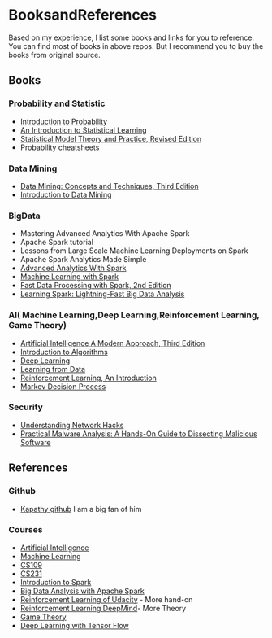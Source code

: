 # BooksandReferences
Based on my experience, I list some books and links for you to reference. You can find most of books in above repos. But I recommend you to buy the books from original source.
## Books
### Probability and Statistic
- [Introduction to Probability](https://www.amazon.com/gp/product/1466575573/ref=as_li_tl?ie=UTF8&camp=1789&creative=390957&creativeASIN=1466575573&linkCode=as2)
- [An Introduction to Statistical Learning](http://www-bcf.usc.edu/~gareth/ISL/data.html)
- [Statistical Model Theory and Practice, Revised Edition](https://www.amazon.com/Statistical-Models-Practice-David-Freedman/dp/0521743850)
- Probability cheatsheets

### Data Mining
- [Data Mining: Concepts and Techniques, Third Edition](https://www.amazon.com/Data-Mining-Concepts-Techniques-Management/dp/0123814790)
- [Introduction to Data Mining](https://www.amazon.com/Introduction-Data-Mining-Pang-Ning-Tan/dp/0321321367)

### BigData
- Mastering Advanced Analytics With Apache Spark
- Apache Spark tutorial
- Lessons from Large Scale Machine Learning Deployments on Spark
- Apache Spark Analytics Made Simple
- [Advanced Analytics With Spark](http://shop.oreilly.com/product/0636920035091.do)
- [Machine Learning with Spark](https://www.amazon.com/Machine-Learning-Spark-Powerful-Algorithms/dp/1783288515)
- [Fast Data Processing with Spark, 2nd Edition](https://www.amazon.com/Fast-Processing-Spark-Holden-Karau/dp/1782167064)
- [Learning Spark: Lightning-Fast Big Data Analysis](https://www.amazon.com/Learning-Spark-Lightning-Fast-Data-Analysis/dp/1449358624)

### AI( Machine Learning,Deep Learning,Reinforcement Learning, Game Theory)
- [Artificial Intelligence A Modern Approach, Third Edition](https://www.amazon.com/Artificial-Intelligence-Modern-Approach-3rd/dp/0136042597)
- [Introduction to Algorithms](https://www.amazon.com/Introduction-Algorithms-3rd-MIT-Press/dp/0262033844)
- [Deep Learning](http://www.deeplearningbook.org/)
- [Learning from Data](https://work.caltech.edu/telecourse.html)
- [Reinforcement Learning, An Introduction](http://ufal.mff.cuni.cz/~straka/courses/npfl114/2016/sutton-bookdraft2016sep.pdf)
- [Markov Decision Process](https://www.amazon.com/Markov-Decision-Processes-Stochastic-Programming/dp/0471727822)
### Security
- [Understanding Network Hacks](https://www.amazon.com/Understanding-Network-Hacks-Attack-Defense/dp/3662444364)
- [Practical Malware Analysis: A Hands-On Guide to Dissecting Malicious Software](https://www.amazon.com/Practical-Malware-Analysis-Hands-Dissecting/dp/1593272901)
## References
### Github
- [Kapathy github](http://karpathy.github.io/) I am a big fan of him
### Courses
- [Artificial Intelligence](https://courses.edx.org/courses/course-v1:ColumbiaX+CSMM.101x+2T2017/course/)
- [Machine Learning](https://www.coursera.org/learn/machine-learning)
- [CS109](http://cs109.github.io/2015/)
- [CS231](http://cs231n.stanford.edu/)
- [Introduction to Spark](https://www.edx.org/course/introduction-apache-spark-uc-berkeleyx-cs105x)
- [Big Data Analysis with Apache Spark](https://www.edx.org/course/big-data-analysis-apache-spark-uc-berkeleyx-cs110x)
- [Reinforcement Learning of Udacity](https://classroom.udacity.com/courses/ud600) - More hand-on
- [Reinforcement Learning DeepMind](https://www.youtube.com/watch?v=2pWv7GOvuf0&t=2s)- More Theory
- [Game Theory](https://www.coursera.org/learn/game-theory-1)
- [Deep Learning with Tensor Flow](https://cognitiveclass.ai/courses/deep-learning-tensorflow/)


